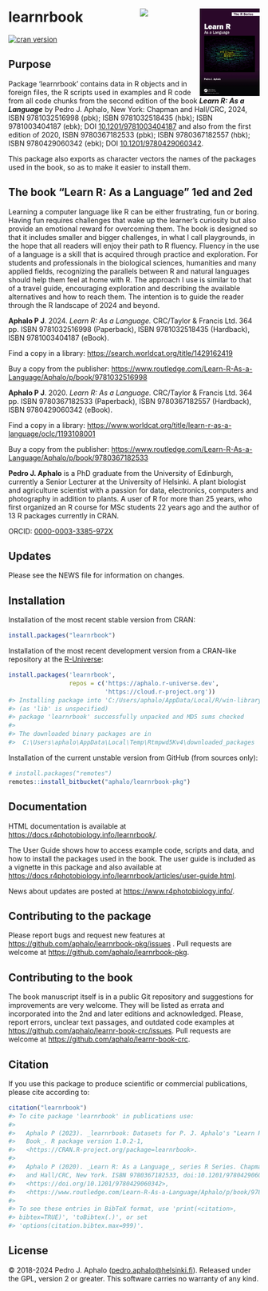 
# learnrbook <img src="man/figures/cover-small-1ed.png" align="right" width="120"/> <img src="man/figures/cover-small-2ed.png" align="right" width="120"/>

[![cran
version](https://www.r-pkg.org/badges/version/learnrbook)](https://cran.r-project.org/package=learnrbook)

## Purpose

Package ‘learnrbook’ contains data in R objects and in foreign files,
the R scripts used in examples and R code from all code chunks from the
second edition of the book ***Learn R: As a Language*** by Pedro J.
Aphalo, New York: Chapman and Hall/CRC, 2024, ISBN 9781032516998 (pbk);
ISBN 9781032518435 (hbk); ISBN 9781003404187 (ebk); DOI
[10.1201/9781003404187](https://doi.org/10.1201/9781003404187) and also
from the first edition of 2020, ISBN 9780367182533 (pbk); ISBN
9780367182557 (hbk); ISBN 9780429060342 (ebk); DOI
[10.1201/9780429060342](https://doi.org/10.1201/9780429060342).

This package also exports as character vectors the names of the packages
used in the book, so as to make it easier to install them.

## The book “Learn R: As a Language” 1ed and 2ed

Learning a computer language like R can be either frustrating, fun or
boring. Having fun requires challenges that wake up the learner’s
curiosity but also provide an emotional reward for overcoming them. The
book is designed so that it includes smaller and bigger challenges, in
what I call playgrounds, in the hope that all readers will enjoy their
path to R fluency. Fluency in the use of a language is a skill that is
acquired through practice and exploration. For students and
professionals in the biological sciences, humanities and many applied
fields, recognizing the parallels between R and natural languages should
help them feel at home with R. The approach I use is similar to that of
a travel guide, encouraging exploration and describing the available
alternatives and how to reach them. The intention is to guide the reader
through the R landscape of 2024 and beyond.

**Aphalo P J**. 2024. *Learn R: As a Language.* CRC/Taylor & Francis
Ltd. 364 pp. ISBN 9781032516998 (Paperback), ISBN 9781032518435
(Hardback), ISBN 9781003404187 (eBook).

Find a copy in a library: <https://search.worldcat.org/title/1429162419>

Buy a copy from the publisher:
<https://www.routledge.com/Learn-R-As-a-Language/Aphalo/p/book/9781032516998>

**Aphalo P J**. 2020. *Learn R: As a Language.* CRC/Taylor & Francis
Ltd. 364 pp. ISBN 9780367182533 (Paperback), ISBN 9780367182557
(Hardback), ISBN 9780429060342 (eBook).

Find a copy in a library:
<https://www.worldcat.org/title/learn-r-as-a-language/oclc/1193108001>

Buy a copy from the publisher:
<https://www.routledge.com/Learn-R-As-a-Language/Aphalo/p/book/9780367182533>

**Pedro J. Aphalo** is a PhD graduate from the University of Edinburgh,
currently a Senior Lecturer at the University of Helsinki. A plant
biologist and agriculture scientist with a passion for data,
electronics, computers and photography in addition to plants. A user of
R for more than 25 years, who first organized an R course for MSc
students 22 years ago and the author of 13 R packages currently in CRAN.

ORCID:
[0000-0003-3385-972X](https://orcid.org/0000-0003-3385-972X "public ORCID profile")

## Updates

Please see the NEWS file for information on changes.

## Installation

Installation of the most recent stable version from CRAN:

``` r
install.packages("learnrbook")
```

Installation of the most recent development version from a CRAN-like
repository at the [R-Universe](https://aphalo.r-universe.dev/):

``` r
install.packages('learnrbook', 
                 repos = c('https://aphalo.r-universe.dev', 
                           'https://cloud.r-project.org'))
#> Installing package into 'C:/Users/aphalo/AppData/Local/R/win-library/4.3'
#> (as 'lib' is unspecified)
#> package 'learnrbook' successfully unpacked and MD5 sums checked
#> 
#> The downloaded binary packages are in
#>  C:\Users\aphalo\AppData\Local\Temp\Rtmpwd5Kv4\downloaded_packages
```

Installation of the current unstable version from GitHub (from sources
only):

``` r
# install.packages("remotes")
remotes::install_bitbucket("aphalo/learnrbook-pkg")
```

## Documentation

HTML documentation is available at
<https://docs.r4photobiology.info/learnrbook/>.

The User Guide shows how to access example code, scripts and data, and
how to install the packages used in the book. The user guide is included
as a vignette in this package and also available at
<https://docs.r4photobiology.info/learnrbook/articles/user-guide.html>.

News about updates are posted at <https://www.r4photobiology.info/>.

## Contributing to the package

Please report bugs and request new features at
<https://github.com/aphalo/learnrbook-pkg/issues> . Pull requests are
welcome at <https://github.com/aphalo/learnrbook-pkg>.

## Contributing to the book

The book manuscript itself is in a public Git repository and suggestions
for improvements are very welcome. They will be listed as errata and
incorporated into the 2nd and later editions and acknowledged. Please,
report errors, unclear text passages, and outdated code examples at
<https://github.com/aphalo/learnr-book-crc/issues>. Pull requests are
welcome at <https://github.com/aphalo/learnr-book-crc>.

## Citation

If you use this package to produce scientific or commercial
publications, please cite according to:

``` r
citation("learnrbook")
#> To cite package 'learnrbook' in publications use:
#> 
#>   Aphalo P (2023). _learnrbook: Datasets for P. J. Aphalo's "Learn R"
#>   Book_. R package version 1.0.2-1,
#>   <https://CRAN.R-project.org/package=learnrbook>.
#> 
#>   Aphalo P (2020). _Learn R: As a Language_, series R Series. Chapman
#>   and Hall/CRC, New York. ISBN 9780367182533, doi:10.1201/9780429060342
#>   <https://doi.org/10.1201/9780429060342>,
#>   <https://www.routledge.com/Learn-R-As-a-Language/Aphalo/p/book/9780367182533>.
#> 
#> To see these entries in BibTeX format, use 'print(<citation>,
#> bibtex=TRUE)', 'toBibtex(.)', or set
#> 'options(citation.bibtex.max=999)'.
```

## License

© 2018-2024 Pedro J. Aphalo (<pedro.aphalo@helsinki.fi>). Released under
the GPL, version 2 or greater. This software carries no warranty of any
kind.
